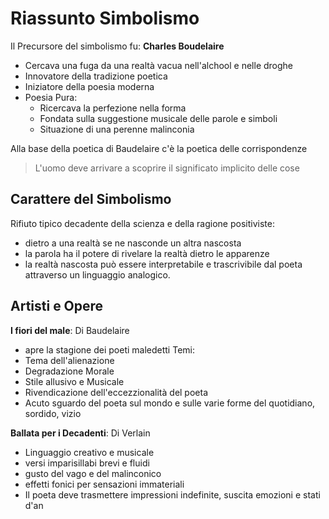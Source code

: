 # Riassunto Simbolismo

Il Precursore del simbolismo fu: **Charles Boudelaire**
- Cercava una fuga da una realtà vacua nell'alchool e nelle droghe
- Innovatore della tradizione poetica
- Iniziatore della poesia moderna
- Poesia Pura:
	- Ricercava la perfezione nella forma
	- Fondata sulla suggestione musicale delle parole e simboli
	- Situazione di una perenne malinconia

Alla base della poetica di Baudelaire c'è la poetica delle corrispondenze 
> L'uomo deve arrivare a scoprire il significato implicito delle cose

## Carattere del Simbolismo

Rifiuto tipico decadente della scienza e della ragione positiviste:
- dietro a una realtà se ne nasconde un altra nascosta
- la parola ha il potere di rivelare la realtà dietro le apparenze
- la realtà nascosta può essere interpretabile e trascrivibile dal poeta attraverso un linguaggio analogico.

## Artisti e Opere

**I fiori del male**: Di Baudelaire
- apre la stagione dei poeti maledetti
Temi:
- Tema dell'alienazione
- Degradazione Morale
- Stile allusivo e Musicale
- Rivendicazione dell'eccezzionalità del poeta
- Acuto sguardo del poeta sul mondo e sulle varie forme del quotidiano, sordido, vizio

**Ballata per i Decadenti**: Di Verlain
- Linguaggio creativo e musicale
- versi imparisillabi brevi e fluidi
- gusto del vago e del malinconico
- effetti fonici per sensazioni immateriali
- Il poeta deve trasmettere  impressioni indefinite, suscita emozioni e stati d'an
<!--stackedit_data:
eyJoaXN0b3J5IjpbLTE1MDkzNzI4MDEsMTcwMTAzOTUxNywxOT
Q1OTYzODQxXX0=
-->